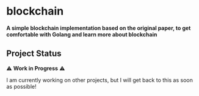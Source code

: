 # blockchain

**A simple blockchain implementation based on the original paper, to get comfortable with Golang and learn more about blockchain**

## Project Status

⚠️ **Work in Progress** ⚠️

I am currently working on other projects, but I will get back to this as soon as possible!
